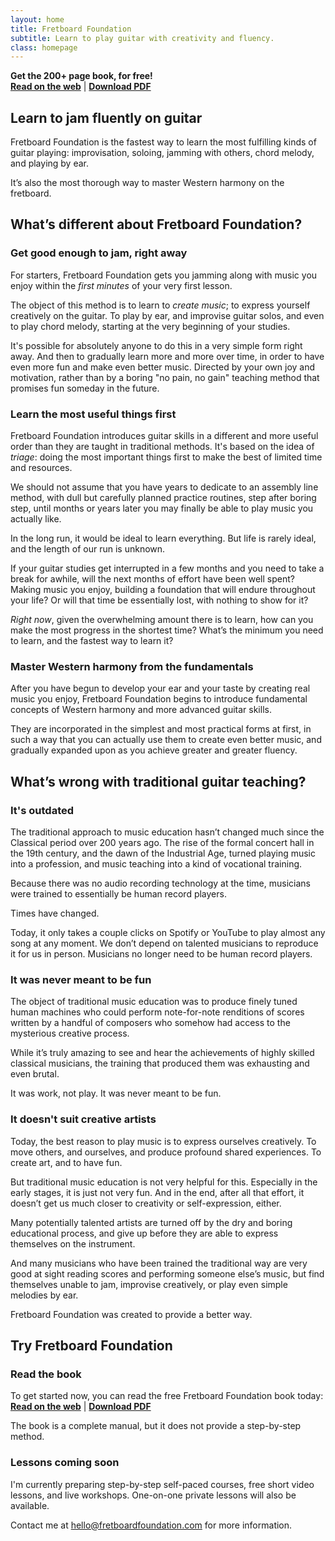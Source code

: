 ```yaml
---
layout: home
title: Fretboard Foundation
subtitle: Learn to play guitar with creativity and fluency.
class: homepage
---
```


**Get the 200+ page book, for free!**  
**[Read on the web](book.html)**
|
**[Download PDF](https://fretboardfoundation.ck.page/book-pdf)**

## Learn to jam fluently on guitar

Fretboard Foundation is the fastest way to learn the most fulfilling kinds of guitar playing: improvisation, soloing, jamming with others, chord melody, and playing by ear.

It’s also the most thorough way to master Western harmony on the fretboard.

## What’s different about Fretboard Foundation?

### Get good enough to jam, right away

For starters, Fretboard Foundation gets you jamming along with music you enjoy within the _first minutes_ of your very first lesson.

The object of this method is to learn to _create music_;
to express yourself creatively on the guitar.
To play by ear, and improvise guitar solos, and even to play chord melody, starting at the very beginning of your studies.

It's possible for absolutely anyone to do this in a very simple form right away.
And then to gradually learn more and more over time, in order to have even more fun and make even better music.
Directed by your own joy and motivation,
rather than by a boring "no pain, no gain" teaching method that promises fun someday in the future.

### Learn the most useful things first

Fretboard Foundation introduces guitar skills in a different and more useful order than they are taught in traditional methods.
It's based on the idea of _triage_: doing the most important things first to make the best of limited time and resources.

We should not assume that you have years to dedicate to an assembly line method, with dull but carefully planned practice routines, step after boring step, until months or years later you may finally be able to play music you actually like.

In the long run, it would be ideal to learn everything. But life is rarely ideal, and the length of our run is unknown.

If your guitar studies get interrupted in a few months and you need to take a break for awhile, will the next months of effort have been well spent? Making music you enjoy, building a foundation that will endure throughout your life? Or will that time be essentially lost, with nothing to show for it?

_Right now_, given the overwhelming amount there is to learn, how can you make the most progress in the shortest time? What’s the minimum you need to learn, and the fastest way to learn it?

### Master Western harmony from the fundamentals

After you have begun to develop your ear and your taste by creating real music you enjoy,
Fretboard Foundation begins to introduce fundamental concepts of Western harmony and more advanced guitar skills.

They are incorporated in the simplest and most practical forms at first,
in such a way that you can actually use them to create even better music,
and gradually expanded upon as you achieve greater and greater fluency.

## What’s wrong with traditional guitar teaching?

### It's outdated

The traditional approach to music education hasn’t changed much since the Classical period over 200 years ago. The rise of the formal concert hall in the 19th century, and the dawn of the Industrial Age, turned playing music into a profession, and music teaching into a kind of vocational training.

Because there was no audio recording technology at the time, musicians were trained to essentially be human record players.

Times have changed.

Today, it only takes a couple clicks on Spotify or YouTube to play almost any song at any moment. We don’t depend on talented musicians to reproduce it for us in person. Musicians no longer need to be human record players.

### It was never meant to be fun

The object of traditional music education was to produce finely tuned human machines who could perform note-for-note renditions of scores written by a handful of composers who somehow had access to the mysterious creative process.

While it’s truly amazing to see and hear the achievements of highly skilled classical musicians, the training that produced them was exhausting and even brutal.

It was work, not play. It was never meant to be fun.

### It doesn't suit creative artists

Today, the best reason to play music is to express ourselves creatively. To move others, and ourselves, and produce profound shared experiences. To create art, and to have fun.

But traditional music education is not very helpful for this. Especially in the early stages, it is just not very fun. And in the end, after all that effort, it doesn’t get us much closer to creativity or self-expression, either.

Many potentially talented artists are turned off by the dry and boring educational process, and give up before they are able to express themselves on the instrument.

And many musicians who have been trained the traditional way are very good at sight reading scores and performing someone else’s music, but find themselves unable to jam, improvise creatively, or play even simple melodies by ear.

Fretboard Foundation was created to provide a better way.

## Try Fretboard Foundation

### Read the book

To get started now, you can read the free Fretboard Foundation book today:  
**[Read on the web](book.html)**
|
**[Download PDF](https://fretboardfoundation.ck.page/book-pdf)**

The book is a complete manual, but it does not provide a step-by-step method.

### Lessons coming soon

I'm currently preparing step-by-step self-paced courses, free short video lessons, and live workshops. One-on-one private lessons will also be available.


Contact me at [hello@fretboardfoundation.com](mailto:hello@fretboardfoundation.com) for more information.

<div style="margin-bottom: 50px;"></div>
<div></div>
